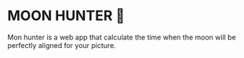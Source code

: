 # MOON HUNTER 🌙

Mon hunter is a web app that calculate the time when the moon will be perfectly aligned for your picture.
